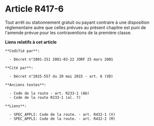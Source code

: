 # Article R417-6

Tout arrêt ou stationnement gratuit ou payant contraire à une disposition réglementaire autre que celles prévues au présent
chapitre est puni de l'amende prévue pour les contraventions de la première classe.

**Liens relatifs à cet article**

	**Codifié par**:

	  - Décret n°2001-251 2001-03-22 JORF 25 mars 2001

	**Cité par**:

	  - Décret n°2015-557 du 20 mai 2015 - art. 6 (VD)

	**Anciens textes**:

	  - Code de la route - art. R233-1 (Ab)
	  - Code de la route R233-1 (al. 7)

	**Liens**:

	  - SPEC_APPLI: Code de la route. - art. R432-1 (V)
	  - SPEC_APPLI: Code de la route. - art. R432-2 (M)
